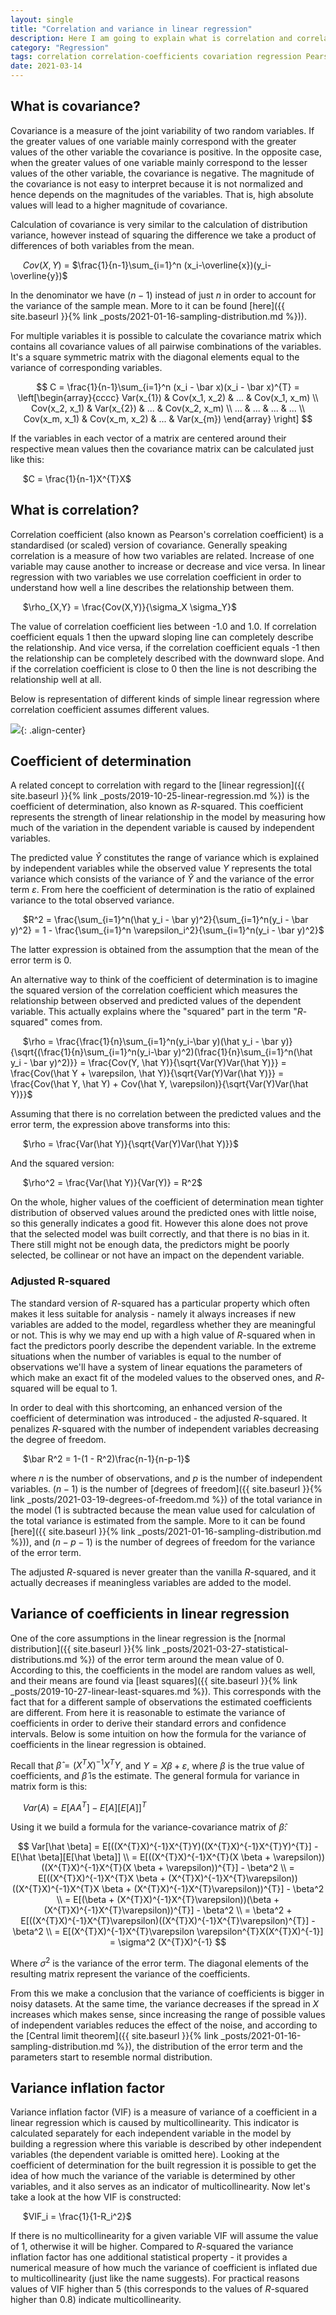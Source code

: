 ```yaml
---
layout: single
title: "Correlation and variance in linear regression"
description: Here I am going to explain what is correlation and correlation coefficients, the intuition behind their calculations and how they may be useful
category: "Regression"
tags: correlation correlation-coefficients covariation regression Pearson's-correlation-coefficient coefficient-of-determination r-squared adjusted-r-squared regression-model variation error-term variance-of-coefficients covariance-matrix
date: 2021-03-14
---
```


## What is covariance?

Covariance is a measure of the joint variability of two random variables. If the greater values of one variable mainly correspond with the greater values of the other variable the covariance is positive. In the opposite case, when the greater values of one variable mainly correspond to the lesser values of the other variable, the covariance is negative. The magnitude of the covariance is not easy to interpret because it is not normalized and hence depends on the magnitudes of the variables. That is, high absolute values will lead to a higher magnitude of covariance.

Calculation of covariance is very similar to the calculation of distribution variance, however instead of squaring the difference we take a product of differences of both variables from the mean.

&nbsp;&nbsp;&nbsp;&nbsp;
$Cov(X,Y)$ = $\frac{1}{n-1}\sum_{i=1}^n (x_i-\overline{x})(y_i-\overline{y})$

In the denominator we have $(n-1)$ instead of just $n$ in order to account for the variance of the sample mean. More to it can be found [here]({{ site.baseurl }}{% link _posts/2021-01-16-sampling-distribution.md %})).

For multiple variables it is possible to calculate the covariance matrix which contains all covariance values of all pairwise combinations of the variables. It's a square symmetric matrix with the diagonal elements equal to the variance of corresponding variables.

$$
C = \frac{1}{n-1}\sum_{i=1}^n (x_i - \bar x)(x_i - \bar x)^{T} =
\left[\begin{array}{cccc}
Var(x_{1}) & Cov(x_1, x_2) & ... & Cov(x_1, x_m) \\
Cov(x_2, x_1) & Var(x_{2}) & ... & Cov(x_2, x_m) \\
... & ... & ... & ... \\
Cov(x_m, x_1) & Cov(x_m, x_2) & ... & Var(x_{m})
\end{array} \right]
$$

If the variables in each vector of a matrix are centered around their respective mean values then the covariance matrix can be calculated just like this:

&nbsp;&nbsp;&nbsp;&nbsp;
$C = \frac{1}{n-1}X^{T}X$

## What is correlation?

Correlation coefficient (also known as Pearson's correlation coefficient) is a standardised (or scaled) version of covariance. Generally speaking correlation is a measure of how two variables are related. Increase of one variable may cause another to increase or decrease and vice versa. In linear regression with two variables we use correlation coefficient in order to understand how well a line describes the relationship between them.

&nbsp;&nbsp;&nbsp;&nbsp;
$\rho_{X,Y} = \frac{Cov(X,Y)}{\sigma_X \sigma_Y}$

The value of correlation coefficient lies between -1.0 and 1.0. If correlation coefficient equals 1 then the upward sloping line can completely describe the relationship. And vice versa, if the correlation coefficient equals -1 then the relationship can be completely described with the downward slope. And if the correlation coefficient is close to 0 then the line is not describing the relationship well at all.

Below is representation of different kinds of simple linear regression where correlation coefficient assumes different values.

![](/assets/images/regression/correlation_demo.png){: .align-center}

## Coefficient of determination

A related concept to correlation with regard to the [linear regression]({{ site.baseurl }}{% link _posts/2019-10-25-linear-regression.md %}) is the coefficient of determination, also known as $R$-squared. This coefficient represents the strength of linear relationship in the model by measuring how much of the variation in the dependent variable is caused by independent variables.

The predicted value $\hat Y$ constitutes the range of variance which is explained by independent variables while the observed value $Y$ represents the total variance which consists of the variance of $\hat Y$ and the variance of the error term $\varepsilon$. From here the coefficient of determination is the ratio of explained variance to the total observed variance.

&nbsp;&nbsp;&nbsp;&nbsp;
$R^2 = \frac{\sum_{i=1}^n(\hat y_i - \bar y)^2}{\sum_{i=1}^n(y_i - \bar y)^2} = 1 - \frac{\sum_{i=1}^n \varepsilon_i^2}{\sum_{i=1}^n(y_i - \bar y)^2}$

The latter expression is obtained from the assumption that the mean of the error term is 0.

An alternative way to think of the coefficient of determination is to imagine the squared version of the correlation coefficient which measures the relationship between observed and predicted values of the dependent variable. This actually explains where the "squared" part in the term "$R$-squared" comes from.

&nbsp;&nbsp;&nbsp;&nbsp;
$\rho = \frac{\frac{1}{n}\sum_{i=1}^n(y_i-\bar y)(\hat y_i - \bar y)}{\sqrt{(\frac{1}{n}\sum_{i=1}^n(y_i-\bar y)^2)(\frac{1}{n}\sum_{i=1}^n(\hat y_i - \bar y)^2)}} = \frac{Cov(Y, \hat Y)}{\sqrt{Var(Y)Var(\hat Y)}} = \frac{Cov(\hat Y + \varepsilon, \hat Y)}{\sqrt{Var(Y)Var(\hat Y)}} = \frac{Cov(\hat Y, \hat Y) + Cov(\hat Y, \varepsilon)}{\sqrt{Var(Y)Var(\hat Y)}}$

Assuming that there is no correlation between the predicted values and the error term, the expression above transforms into this:

&nbsp;&nbsp;&nbsp;&nbsp;
$\rho = \frac{Var(\hat Y)}{\sqrt{Var(Y)Var(\hat Y)}}$

And the squared version:

&nbsp;&nbsp;&nbsp;&nbsp;
$\rho^2 = \frac{Var(\hat Y)}{Var(Y)} = R^2$

On the whole, higher values of the coefficient of determination mean tighter distribution of observed values around the predicted ones with little noise, so this generally indicates a good fit. However this alone does not prove that the selected model was built correctly, and that there is no bias in it. There still might not be enough data, the predictors might be poorly selected, be collinear or not have an impact on the dependent variable.

### Adjusted R-squared

The standard version of $R$-squared has a particular property which often makes it less suitable for analysis - namely it always increases if new variables are added to the model, regardless whether they are meaningful or not. This is why we may end up with a high value of $R$-squared when in fact the predictors poorly describe the dependent variable. In the extreme situations when the number of variables is equal to the number of observations we'll have a system of linear equations the parameters of which make an exact fit of the modeled values to the observed ones, and $R$-squared will be equal to 1.

In order to deal with this shortcoming, an enhanced version of the coefficient of determination was introduced - the adjusted $R$-squared. It penalizes $R$-squared with the number of independent variables decreasing the degree of freedom.

&nbsp;&nbsp;&nbsp;&nbsp;
$\bar R^2 = 1-(1 - R^2)\frac{n-1}{n-p-1}$

where $n$ is the number of observations, and $p$ is the number of independent variables. $(n-1)$ is the number of [degrees of freedom]({{ site.baseurl }}{% link _posts/2021-03-19-degrees-of-freedom.md %}) of the total variance in the model (1 is subtracted because the mean value used for calculation of the total variance is estimated from the sample. More to it can be found [here]({{ site.baseurl }}{% link _posts/2021-01-16-sampling-distribution.md %})), and $(n-p-1)$ is the number of degrees of freedom for the variance of the error term.

The adjusted $R$-squared is never greater than the vanilla $R$-squared, and it actually decreases if meaningless variables are added to the model.

## Variance of coefficients in linear regression

One of the core assumptions in the linear regression is the [normal distribution]({{ site.baseurl }}{% link _posts/2021-03-27-statistical-distributions.md %}) of the error term around the mean value of 0. According to this, the coefficients in the model are random values as well, and their means are found via [least squares]({{ site.baseurl }}{% link _posts/2019-10-27-linear-least-squares.md %}). This corresponds with the fact that for a different sample of observations the estimated coefficients are different. From here it is reasonable to estimate the variance of coefficients in order to derive their standard errors and confidence intervals. Below is some intuition on how the formula for the variance of coefficients in the linear regression is obtained.

Recall that $\hat \beta = (X^{T}X)^{-1}X^{T}Y$, and $Y = X \beta + \varepsilon$, where $\beta$ is the true value of coefficients, and $\hat \beta$ is the estimate. The general formula for variance in matrix form is this:

&nbsp;&nbsp;&nbsp;&nbsp;
$Var(A) = E[AA^{T}]-E[A][E[A]]^{T}$

Using it we build a formula for the variance-covariance matrix of $\hat \beta$:

$$
Var[\hat \beta] = E[((X^{T}X)^{-1}X^{T}Y)((X^{T}X)^{-1}X^{T}Y)^{T}] - E[\hat \beta][E[\hat \beta]] \\
= E[((X^{T}X)^{-1}X^{T}(X \beta + \varepsilon))((X^{T}X)^{-1}X^{T}(X \beta + \varepsilon))^{T}] - \beta^2 \\
= E[((X^{T}X)^{-1}X^{T}X \beta + (X^{T}X)^{-1}X^{T}\varepsilon))((X^{T}X)^{-1}X^{T}X \beta + (X^{T}X)^{-1}X^{T}\varepsilon))^{T}] - \beta^2 \\
= E[(\beta + (X^{T}X)^{-1}X^{T}\varepsilon))(\beta + (X^{T}X)^{-1}X^{T}\varepsilon))^{T}] - \beta^2 \\
= \beta^2 + E[((X^{T}X)^{-1}X^{T}\varepsilon)((X^{T}X)^{-1}X^{T}\varepsilon)^{T}] - \beta^2 \\
= E[(X^{T}X)^{-1}X^{T}\varepsilon \varepsilon^{T}X(X^{T}X)^{-1}] = \sigma^2 (X^{T}X)^{-1}
$$

Where $\sigma^2$ is the variance of the error term. The diagonal elements of the resulting matrix represent the variance of the coefficients.

From this we make a conclusion that the variance of coefficients is bigger in noisy datasets. At the same time, the variance decreases if the spread in $X$ increases which makes sense, since increasing the range of possible values of independent variables reduces the effect of the noise, and according to the [Central limit theorem]({{ site.baseurl }}{% link _posts/2021-01-16-sampling-distribution.md %}), the distribution of the error term and the parameters start to resemble normal distribution.

## Variance inflation factor

Variance inflation factor (VIF) is a measure of variance of a coefficient in a linear regression which is caused by multicollinearity. This indicator is calculated separately for each independent variable in the model by building a regression where this variable is described by other independent variables (the dependent variable is omitted here). Looking at the coefficient of determination for the built regression it is possible to get the idea of how much the variance of the variable is determined by other variables, and it also serves as an indicator of multicollinearity. Now let's take a look at the how VIF is constructed:

&nbsp;&nbsp;&nbsp;&nbsp;
$VIF_i = \frac{1}{1-R_i^2}$

If there is no multicollinearity for a given variable VIF will assume the value of 1, otherwise it will be higher. Compared to $R$-squared the variance inflation factor has one additional statistical property - it provides a numerical measure of how much the variance of coefficient is inflated due to multicollinearity (just like the name suggests). For practical reasons values of VIF higher than 5 (this corresponds to the values of $R$-squared higher than 0.8) indicate multicollinearity.